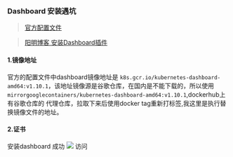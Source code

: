 ### Dashboard 安装遇坑
>[官方配置文件](https://raw.githubusercontent.com/kubernetes/dashboard/v1.10.1/src/deploy/recommended/kubernetes-dashboard.yaml)

>[阳明博客 安装Dashboard插件](https://www.qikqiak.com/k8s-book/docs/17.%E5%AE%89%E8%A3%85%20Dashboard%20%E6%8F%92%E4%BB%B6.html)

#### 1.镜像地址
官方的配置文件中dashboard镜像地址是
```k8s.gcr.io/kubernetes-dashboard-amd64:v1.10.1```，该地址镜像源是谷歌仓库，在国内是不能下载的，所以使用```mirrorgooglecontainers/kubernetes-dashboard-amd64:v1.10.1```,dockerhub上有谷歌仓库的
代理仓库，拉取下来后使用docker tag重新打标签,我这里是执行替换镜像文件的地址。

#### 2.证书
安装dashboard 成功
![](./dashboard_pod.PNG)
访问

